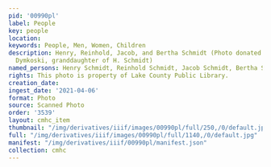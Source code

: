 ```yaml
---
pid: '00990pl'
label: People
key: people
location: 
keywords: People, Men, Women, Children
description: Henry, Reinhold, Jacob, and Bertha Schmidt (Photo donated by Catherine
  Dymkoski, granddaughter of H. Schmidt)
named_persons: Henry Schmidt, Reinhold Schmidt, Jacob Schmidt, Bertha Schmidt
rights: This photo is property of Lake County Public Library.
creation_date: 
ingest_date: '2021-04-06'
format: Photo
source: Scanned Photo
order: '3539'
layout: cmhc_item
thumbnail: "/img/derivatives/iiif/images/00990pl/full/250,/0/default.jpg"
full: "/img/derivatives/iiif/images/00990pl/full/1140,/0/default.jpg"
manifest: "/img/derivatives/iiif/00990pl/manifest.json"
collection: cmhc
---
```

